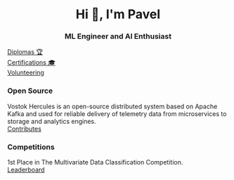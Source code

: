 <h1 align="center">Hi 👋, I'm Pavel</h1>
<h3 align="center">ML Engineer and AI Enthusiast</h3>

[Diplomas 🏆](https://mekhnin.github.io)<br>
[Certifications 🎓](https://mekhnin.github.io/certifications)<br>
[Volunteering](https://procharity.ru/about_project/volunteers_list/detail.php?ID=146077)<br>

### Open Source
Vostok Hercules is an open-source distributed system based on Apache Kafka and used for reliable delivery of telemetry data from microservices to storage and analytics engines.<br>
[Contributes](https://github.com/vostok/hercules/commits?author=mekhnin)
### Competitions
1st Place in The Multivariate Data Classification Competition.<br>
[Leaderboard](https://www.kaggle.com/competitions/test-of-classification/leaderboard)

